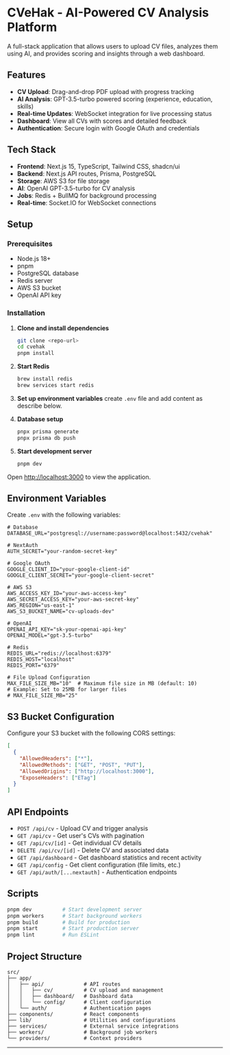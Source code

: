 # CVeHak - AI-Powered CV Analysis Platform

A full-stack application that allows users to upload CV files, analyzes them using AI, and provides scoring and insights through a web dashboard.

## Features

- **CV Upload**: Drag-and-drop PDF upload with progress tracking
- **AI Analysis**: GPT-3.5-turbo powered scoring (experience, education, skills)
- **Real-time Updates**: WebSocket integration for live processing status
- **Dashboard**: View all CVs with scores and detailed feedback
- **Authentication**: Secure login with Google OAuth and credentials

## Tech Stack

- **Frontend**: Next.js 15, TypeScript, Tailwind CSS, shadcn/ui
- **Backend**: Next.js API routes, Prisma, PostgreSQL
- **Storage**: AWS S3 for file storage
- **AI**: OpenAI GPT-3.5-turbo for CV analysis
- **Jobs**: Redis + BullMQ for background processing
- **Real-time**: Socket.IO for WebSocket connections

## Setup

### Prerequisites

- Node.js 18+
- pnpm
- PostgreSQL database
- Redis server
- AWS S3 bucket
- OpenAI API key

### Installation

1. **Clone and install dependencies**

   ```bash
   git clone <repo-url>
   cd cvehak
   pnpm install
   ```

2. **Start Redis**

   ```bash
   brew install redis
   brew services start redis
   ```

3. **Set up environment variables**
   create `.env` file and add content as describe below.

4. **Database setup**

   ```bash
   pnpx prisma generate
   pnpx prisma db push
   ```

5. **Start development server**
   ```bash
   pnpm dev
   ```

Open [http://localhost:3000](http://localhost:3000) to view the application.

## Environment Variables

Create `.env` with the following variables:

```env
# Database
DATABASE_URL="postgresql://username:password@localhost:5432/cvehak"

# NextAuth
AUTH_SECRET="your-random-secret-key"

# Google OAuth
GOOGLE_CLIENT_ID="your-google-client-id"
GOOGLE_CLIENT_SECRET="your-google-client-secret"

# AWS S3
AWS_ACCESS_KEY_ID="your-aws-access-key"
AWS_SECRET_ACCESS_KEY="your-aws-secret-key"
AWS_REGION="us-east-1"
AWS_S3_BUCKET_NAME="cv-uploads-dev"

# OpenAI
OPENAI_API_KEY="sk-your-openai-api-key"
OPENAI_MODEL="gpt-3.5-turbo"

# Redis
REDIS_URL="redis://localhost:6379"
REDIS_HOST="localhost"
REDIS_PORT="6379"

# File Upload Configuration
MAX_FILE_SIZE_MB="10"  # Maximum file size in MB (default: 10)
# Example: Set to 25MB for larger files
# MAX_FILE_SIZE_MB="25"
```

## S3 Bucket Configuration

Configure your S3 bucket with the following CORS settings:

```json
[
  {
    "AllowedHeaders": ["*"],
    "AllowedMethods": ["GET", "POST", "PUT"],
    "AllowedOrigins": ["http://localhost:3000"],
    "ExposeHeaders": ["ETag"]
  }
]
```

## API Endpoints

- `POST /api/cv` - Upload CV and trigger analysis
- `GET /api/cv` - Get user's CVs with pagination
- `GET /api/cv/[id]` - Get individual CV details
- `DELETE /api/cv/[id]` - Delete CV and associated data
- `GET /api/dashboard` - Get dashboard statistics and recent activity
- `GET /api/config` - Get client configuration (file limits, etc.)
- `GET /api/auth/[...nextauth]` - Authentication endpoints

## Scripts

```bash
pnpm dev          # Start development server
pnpm workers      # Start background workers
pnpm build        # Build for production
pnpm start        # Start production server
pnpm lint         # Run ESLint
```

## Project Structure

```
src/
├── app/
│   ├── api/             # API routes
│   │   ├── cv/          # CV upload and management
│   │   ├── dashboard/   # Dashboard data
│   │   └── config/      # Client configuration
│   └── auth/            # Authentication pages
├── components/          # React components
├── lib/                 # Utilities and configurations
├── services/            # External service integrations
├── workers/             # Background job workers
└── providers/           # Context providers
```

---
